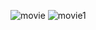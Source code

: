 ![movie](https://github.com/synarda/Movie-App/assets/67860630/1684e8e8-5e82-46f0-a90d-dd5e58bd40b4)
![movie1](https://github.com/synarda/Movie-App/assets/67860630/d3c14216-0cba-4ae4-8e9f-e4e44f32b014)
